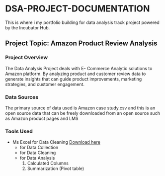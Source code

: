 # DSA-PROJECT-DOCUMENTATION
This is where i my portfolio building for data analysis track project powered by the Incubator Hub.

## Project Topic: Amazon Product Review Analysis

### Project Overview
The Data Analysis Project deals with E- Commerce Analytic solutions to Amazon platform. By analyzing product and customer review data to generate insights that can guide product improvements, marketing strategies, and customer engagement.

### Data Sources
The primary source of data used is Amazon case study.csv and this is an open source data that can be freely downloaded from an open source such as Amazon product pages and LMS

### Tools Used
- Ms Excel for Data Cleaning [Download here](https.//www.microsoft.com)
     - for Data Collection
     - for Data Cleaning
     - for Data Analysis
        1. Calculated Columns
        2. Summarization (Pivot table)  






